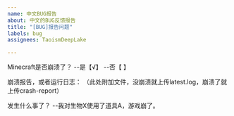 ```yaml
---
name: 中文BUG报告
about: 中文的BUG反馈报告
title: "[BUG]报告问题"
labels: bug
assignees: TaoismDeepLake

---
```


Minecraft是否崩溃了？
--是【√】
--否【  】

崩溃报告，或者运行日志：
（此处附加文件，没崩溃就上传latest.log，崩溃了就上传crash-report）

发生什么事了？
--我对生物X使用了道具A，游戏崩了。
